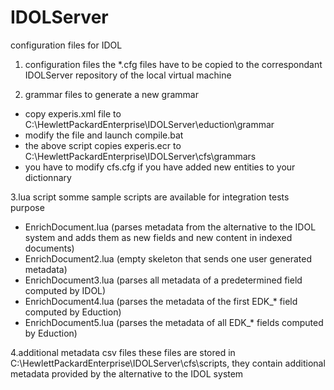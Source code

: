 # IDOLServer
configuration files for IDOL

1. configuration files
the *.cfg files have to be copied to the correspondant IDOLServer repository of the local virtual machine

2. grammar files
to generate a new grammar
* copy experis.xml file to C:\HewlettPackardEnterprise\IDOLServer\eduction\grammar
* modify the file and launch compile.bat
* the above script copies experis.ecr to C:\HewlettPackardEnterprise\IDOLServer\cfs\grammars
* you have to modify cfs.cfg if you have added new entities to your dictionnary

3.lua script
somme sample scripts are available for integration tests purpose
* EnrichDocument.lua (parses metadata from the alternative to the IDOL system and adds them as new fields and new content in indexed documents)
* EnrichDocument2.lua (empty skeleton that sends one user generated metadata)
* EnrichDocument3.lua (parses all metadata of a predetermined field computed by IDOL)
* EnrichDocument4.lua (parses the metadata of the first EDK_* field computed by Eduction)
* EnrichDocument5.lua (parses the metadata of all EDK_* fields computed by Eduction)

4.additional metadata csv files
these files are stored in C:\HewlettPackardEnterprise\IDOLServer\cfs\scripts, they contain additional metadata provided by the alternative to the IDOL system
